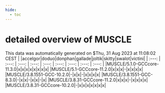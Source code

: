```yaml
---
hide:
  - toc
---
```


detailed overview of MUSCLE
===========================


This data was automatically generated on $Thu, 31 Aug 2023 at 11:08:02 CEST
| |accelgor|doduo|donphan|gallade|joltik|skitty|swalot|victini|
| :---: | :---: | :---: | :---: | :---: | :---: | :---: | :---: | :---: |
|MUSCLE/5.1.0-GCCcore-11.3.0|x|x|x|x|x|x|x|x|
|MUSCLE/5.1-GCCcore-11.2.0|x|x|x|-|x|x|x|x|
|MUSCLE/3.8.1551-GCC-10.2.0|-|x|x|-|x|x|x|x|
|MUSCLE/3.8.1551-GCC-8.3.0|-|x|x|-|x|x|-|x|
|MUSCLE/3.8.31-GCCcore-11.2.0|x|x|x|-|x|x|x|x|
|MUSCLE/3.8.31-GCCcore-10.2.0|-|x|x|x|x|x|x|x|
